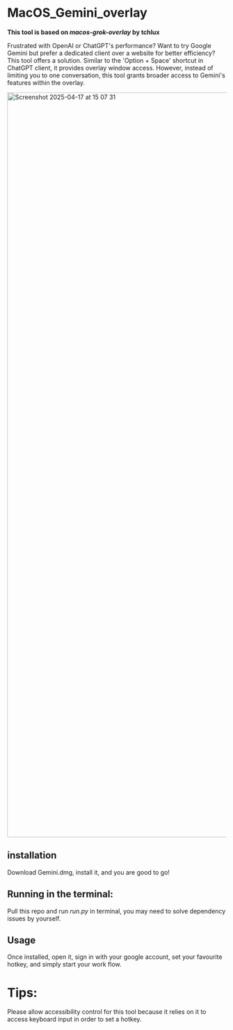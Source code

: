 # MacOS_Gemini_overlay
**This tool is based on *macos-grok-overlay* by tchlux**

Frustrated with OpenAI or ChatGPT's performance? Want to try Google Gemini but prefer a dedicated client over a website for better efficiency? This tool offers a solution. Similar to the 'Option + Space' shortcut in ChatGPT client, it provides overlay window access. However, instead of limiting you to one conversation, this tool grants broader access to Gemini's features within the overlay.

<img width="1710" alt="Screenshot 2025-04-17 at 15 07 31" src="https://github.com/user-attachments/assets/a667648b-d656-4427-baf1-d7aef92e286e" />

## installation
Download Gemini.dmg, install it, and you are good to go!

## Running in the terminal:
Pull this repo and run *run.py* in terminal, you may need to solve dependency issues by yourself.

## Usage
Once installed, open it, sign in with your google account, set your favourite hotkey, and simply start your work flow. 

# Tips:
Please allow accessibility control for this tool because it relies on it to access keyboard input in order to set a hotkey.
